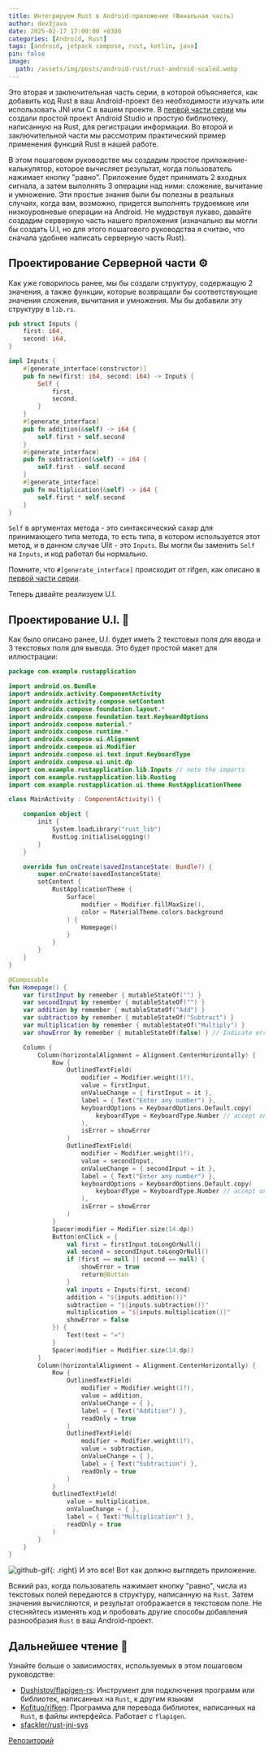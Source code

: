 ```yaml
---
title: Интегрируем Rust в Android-приложение (Финальная часть)
author: dev3java
date: 2025-02-17 17:00:00 +0300
categories: [Android, Rust]
tags: [android, jetpack compose, rust, kotlin, java]
pin: false
image:
  path: /assets/img/posts/android-rust/rust-android-scaled.webp
---
```


Это вторая и заключительная часть серии, в которой объясняется, 
как добавить код Rust в ваш Android-проект без необходимости изучать или 
использовать JNI или C в вашем проекте. В [первой части серии][integration-rust-into-android-app] мы создали простой 
проект Android Studio и простую библиотеку, написанную на Rust, для регистрации информации. 
Во второй и заключительной части мы рассмотрим практический пример применения 
функций Rust в нашей работе.

В этом пошаговом руководстве мы создадим простое приложение-калькулятор, которое вычисляет результат, 
когда пользователь нажимает кнопку "равно". Приложение будет принимать 2 входных сигнала, 
а затем выполнять 3 операции над ними: сложение, вычитание и умножение. 
Эти простые знания были бы полезны в реальных случаях, когда вам, возможно, 
придется выполнять трудоемкие или низкоуровневые операции на Android. 
Не мудрствуя лукаво, давайте создадим серверную часть нашего приложения 
(изначально вы могли бы создать U.I, но для этого пошагового руководства я считаю, 
что сначала удобнее написать серверную часть Rust).

## Проектирование Серверной части ⚙️

Как уже говорилось ранее, мы бы создали структуру, содержащую 2 значения, 
а также функции, которые возвращали бы соответствующие значения сложения, 
вычитания и умножения. Мы бы добавили эту структуру в `lib.rs`.

[//]: # (<script src="https://gist.github.com/Kofituo/8b1dd003c24465d41ad13a5a1e951c66.js"></script>)

```rust
pub struct Inputs {
    first: i64,
    second: i64,
}

impl Inputs {
    #[generate_interface(constructor)]
    pub fn new(first: i64, second: i64) -> Inputs {
        Self {
            first,
            second,
        }
    }
    #[generate_interface]
    pub fn addition(&self) -> i64 {
        self.first + self.second
    }
    #[generate_interface]
    pub fn subtraction(&self) -> i64 {
        self.first - self.second
    }
    #[generate_interface]
    pub fn multiplication(&self) -> i64 {
        self.first * self.second
    }
}
```

`Self` в аргументах метода - это синтаксический сахар для принимающего типа метода, то есть типа, 
в котором используется этот метод, и в данном случае UIit - это `Inputs`. 
Вы могли бы заменить `Self` на `Inputs`, и код работал бы нормально.

Помните, что `#[generate_interface]` происходит от rifgen, как описано в [первой части серии][integration-rust-into-android-app].

Теперь давайте реализуем U.I.

## Проектирование U.I. 📱

Как было описано ранее, U.I. будет иметь 2 текстовых поля для ввода и 3 текстовых поля для вывода. 
Это будет простой макет для иллюстрации:

[//]: # (<script src="https://gist.github.com/Kofituo/2f0cb830eb039744b3e67e61298f5c83.js"></script>)

```kotlin
package com.example.rustapplication

import android.os.Bundle
import androidx.activity.ComponentActivity
import androidx.activity.compose.setContent
import androidx.compose.foundation.layout.*
import androidx.compose.foundation.text.KeyboardOptions
import androidx.compose.material.*
import androidx.compose.runtime.*
import androidx.compose.ui.Alignment
import androidx.compose.ui.Modifier
import androidx.compose.ui.text.input.KeyboardType
import androidx.compose.ui.unit.dp
import com.example.rustapplication.lib.Inputs // note the imports
import com.example.rustapplication.lib.RustLog
import com.example.rustapplication.ui.theme.RustApplicationTheme

class MainActivity : ComponentActivity() {

    companion object {
        init {
            System.loadLibrary("rust_lib")
            RustLog.initialiseLogging()
        }
    }

    override fun onCreate(savedInstanceState: Bundle?) {
        super.onCreate(savedInstanceState)
        setContent {
            RustApplicationTheme {
                Surface(
                    modifier = Modifier.fillMaxSize(),
                    color = MaterialTheme.colors.background
                ) {
                    Homepage()
                }
            }
        }
    }
}

@Composable
fun Homepage() {
    var firstInput by remember { mutableStateOf("") }
    var secondInput by remember { mutableStateOf("") }
    var addition by remember { mutableStateOf("Add") }
    var subtraction by remember { mutableStateOf("Subtract") }
    var multiplication by remember { mutableStateOf("Multiply") }
    var showError by remember { mutableStateOf(false) } // Indicate error if the wrong input is received

    Column {
        Column(horizontalAlignment = Alignment.CenterHorizontally) {
            Row {
                OutlinedTextField(
                    modifier = Modifier.weight(1f),
                    value = firstInput,
                    onValueChange = { firstInput = it },
                    label = { Text("Enter any number") },
                    keyboardOptions = KeyboardOptions.Default.copy(
                        keyboardType = KeyboardType.Number // accept only numbers
                    ),
                    isError = showError
                )
                OutlinedTextField(
                    modifier = Modifier.weight(1f),
                    value = secondInput,
                    onValueChange = { secondInput = it },
                    label = { Text("Enter any number") },
                    keyboardOptions = KeyboardOptions.Default.copy(
                        keyboardType = KeyboardType.Number // accept only numbers
                    ),
                    isError = showError
                )
            }
            Spacer(modifier = Modifier.size(14.dp))
            Button(onClick = {
                val first = firstInput.toLongOrNull()
                val second = secondInput.toLongOrNull()
                if (first == null || second == null) {
                    showError = true
                    return@Button
                }
                val inputs = Inputs(first, second)
                addition = "${inputs.addition()}"
                subtraction = "${inputs.subtraction()}"
                multiplication = "${inputs.multiplication()}"
                showError = false
            }) {
                Text(text = "=")
            }
            Spacer(modifier = Modifier.size(14.dp))
        }
        Column(horizontalAlignment = Alignment.CenterHorizontally) {
            Row {
                OutlinedTextField(
                    modifier = Modifier.weight(1f),
                    value = addition,
                    onValueChange = { },
                    label = { Text("Addition") },
                    readOnly = true
                )
                OutlinedTextField(
                    modifier = Modifier.weight(1f),
                    value = subtraction,
                    onValueChange = { },
                    label = { Text("Subtraction") },
                    readOnly = true
                )
            }
            OutlinedTextField(
                value = multiplication,
                onValueChange = { },
                label = { Text("Multiplication") },
                readOnly = true
            )
        }
    }
}
```
![github-gif][1-github-gif]{: .right}
И это все! Вот как должно выглядеть приложение.

Всякий раз, когда пользователь нажимает кнопку "равно", числа из текстовых полей передаются 
в структуру, написанную на `Rust`. Затем значения вычисляются, и результат отображается 
в текстовом поле. Не стесняйтесь изменять код и пробовать другие способы 
добавления разнообразия `Rust` в ваш Android-проект.

## Дальнейшее чтение 📖

Узнайте больше о зависимостях, используемых в этом пошаговом руководстве:

- [Dushistov/flapigen-rs][2-github-flapigen-rs]: Инструмент для подключения программ или библиотек, написанных на `Rust`, к другим языкам
- [Kofituo/rifken][3-github-rifgen]: Программа для перевода библиотек, написанных на `Rust`, в файлы интерфейса. Работает с `flapigen`.
- [sfackler/rust-jni-sys][4-github-sfackler]

[Репозиторий][5-repository]

<!-- Ссылки по тексту -->
[1-github-gif]: https://github.com/dev3java/RustApplication/raw/master/20220821_122458.gif "github.com"
[2-github-flapigen-rs]: https://github.com/Dushistov/flapigen-rs "github.io/flapigen-rs"
[3-github-rifgen]: https://github.com/Kofituo/rifgen "github.io/rifgen"
[4-github-sfackler]: https://github.com/sfackler/rust-jni-sys "github.io/sfackler"
[5-repository]: https://github.com/dev3java/RustApplication "github.com"

[integration-rust-into-android-app]: /posts/integration-rust-into-android-app "Первая часть"
